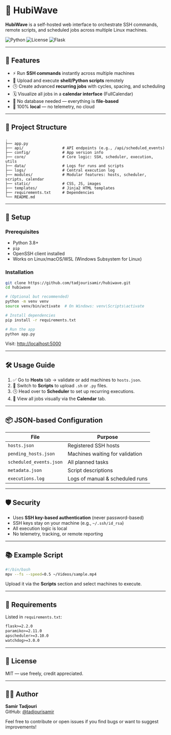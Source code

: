 # 🌊 HubiWave

**HubiWave** is a self-hosted web interface to orchestrate SSH commands, remote scripts, and scheduled jobs across multiple Linux machines.

![Python](https://img.shields.io/badge/Python-3.8%2B-blue)
![License](https://img.shields.io/badge/license-MIT-green)
![Flask](https://img.shields.io/badge/Built%20with-Flask-orange)

---

## 🚀 Features

- ⚡ Run **SSH commands** instantly across multiple machines
- 📂 Upload and execute **shell/Python scripts** remotely
- 🕒 Create advanced **recurring jobs** with cycles, spacing, and scheduling
- 🗓️ Visualize all jobs in a **calendar interface** (FullCalendar)
- 🧠 No database needed — everything is **file-based**
- 🔐 100% **local** — no telemetry, no cloud

---

## 📁 Project Structure

```
.
├── app.py
├── api/                 # API endpoints (e.g., /api/scheduled_events)
├── config/              # App version info
├── core/                # Core logic: SSH, scheduler, execution, utils
├── data/                # Logs for runs and scripts
├── logs/                # Central execution log
├── modules/             # Modular features: hosts, scheduler, scripts, calendar
├── static/              # CSS, JS, images
├── templates/           # Jinja2 HTML templates
├── requirements.txt     # Dependencies
└── README.md
```

---

## 🔧 Setup

### Prerequisites

- Python 3.8+
- `pip`
- OpenSSH client installed
- Works on Linux/macOS/WSL (Windows Subsystem for Linux)

### Installation

```bash
git clone https://github.com/tadjourisamir/hubiwave.git
cd hubiwave

# (Optional but recommended)
python -m venv venv
source venv/bin/activate  # On Windows: venv\Scripts\activate

# Install dependencies
pip install -r requirements.txt

# Run the app
python app.py
```

Visit: [http://localhost:5000](http://localhost:5000)

---

## 🛠️ Usage Guide

1. ✅ Go to **Hosts** tab → validate or add machines to `hosts.json`.
2. 🐚 Switch to **Scripts** to upload `.sh` or `.py` files.
3. 🕓 Head over to **Scheduler** to set up recurring executions.
4. 📅 View all jobs visually via the **Calendar** tab.

---

## 📦 JSON-based Configuration

| File | Purpose |
|------|---------|
| `hosts.json` | Registered SSH hosts |
| `pending_hosts.json` | Machines waiting for validation |
| `scheduled_events.json` | All planned tasks |
| `metadata.json` | Script descriptions |
| `executions.log` | Logs of manual & scheduled runs |

---

## 🛡️ Security

- Uses **SSH key-based authentication** (never password-based)
- SSH keys stay on your machine (e.g., `~/.ssh/id_rsa`)
- All execution logic is local
- No telemetry, tracking, or remote reporting

---

## 📚 Example Script

```bash
#!/bin/bash
mpv --fs --speed=0.5 ~/Videos/sample.mp4
```

Upload it via the **Scripts** section and select machines to execute.

---

## 🐍 Requirements

Listed in `requirements.txt`:

```txt
flask>=2.2.0
paramiko>=2.11.0
apscheduler>=3.10.0
watchdog>=3.0.0
```

---

## 📝 License

MIT — use freely, credit appreciated.

---

## 👨‍💻 Author

**Samir Tadjouri**  
GitHub: [@tadjourisamir](https://github.com/tadjourisamir)

Feel free to contribute or open issues if you find bugs or want to suggest improvements!

